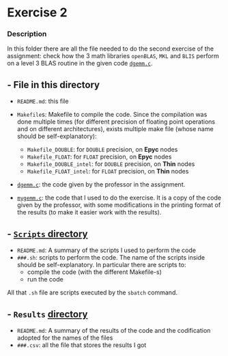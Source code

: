 # Exercise 2

### Description

In this folder there are all the file needed to do the second exercise of the assignment: check how the 3 math libraries `openBLAS`, `MKL` and `BLIS` perform on a level 3 BLAS routine in the given code [`dgemm.c`](dgemm.c).


## - File in this directory

- `README.md`: this file
- `Makefile`s: Makefile to compile the code. Since the compilation was done multiple times (for different precision of floating point operations and on different architectures), exists multiple make file (whose name should be self-explanatory): 
    - `Makefile_DOUBLE`: for `DOUBLE` precision, on **Epyc** nodes
    - `Makefile_FLOAT`: for `FLOAT` precision, on **Epyc** nodes
    - `Makefile_DOUBLE_intel`: for `DOUBLE` precision, on **Thin** nodes
    - `Makefile_FLOAT_intel`: for `FLOAT` precision, on **Thin** nodes

- [`dgemm.c`](dgemm.c): the code given by the professor in the assignment. 
- [`mygemm.c`](mygemm.c): the code that I used to do the exercise. It is a copy of the code given by the professor, with some modifications in the printing format of the results (to make it easier work with the results).

## - [`Scripts` directory](scripts)

- `README.md`: A summary of the scripts I used to perform the code
- `###.sh`: scripts to perform the code. The name of the scripts inside should be self-explanatory. In particular there are scripts to:
    - compile the code (with the different Makefile-s)
    - run the code
    
All that `.sh` file are scripts executed by the `sbatch` command.

## - `Results` [directory](results)

- `README.md`: A summary of the results of the code and the codification adopted for the names of the files
- `###.csv`: all the file that stores the results I got
